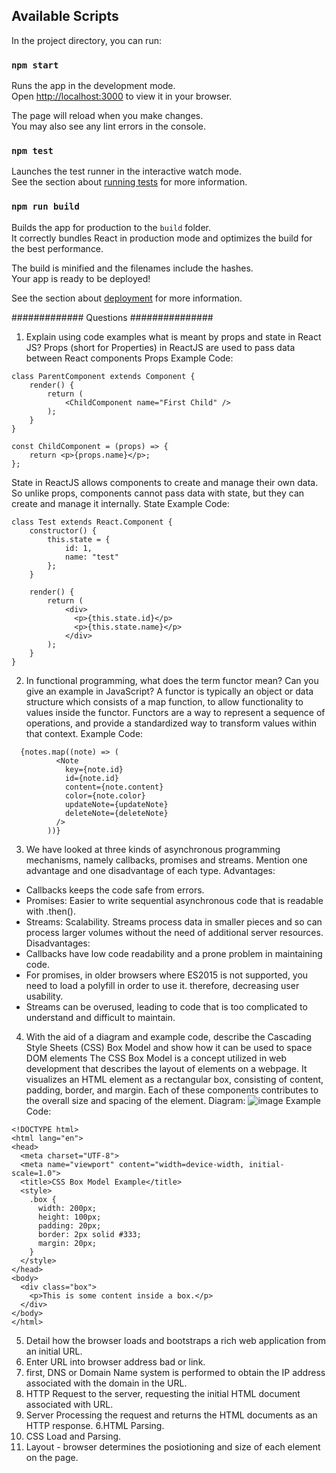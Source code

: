 ## Available Scripts

In the project directory, you can run:

### `npm start`

Runs the app in the development mode.\
Open [http://localhost:3000](http://localhost:3000) to view it in your browser.

The page will reload when you make changes.\
You may also see any lint errors in the console.

### `npm test`

Launches the test runner in the interactive watch mode.\
See the section about [running tests](https://facebook.github.io/create-react-app/docs/running-tests) for more information.

### `npm run build`

Builds the app for production to the `build` folder.\
It correctly bundles React in production mode and optimizes the build for the best performance.

The build is minified and the filenames include the hashes.\
Your app is ready to be deployed!

See the section about [deployment](https://facebook.github.io/create-react-app/docs/deployment) for more information.


############# Questions ###############
1. Explain using code examples what is meant by props and state in
React JS?
Props (short for Properties) in ReactJS are used to pass data between React components
Props Example Code:
```
class ParentComponent extends Component {    
    render() {    
        return (        
            <ChildComponent name="First Child" />    
        );  
    }
}

const ChildComponent = (props) => {    
    return <p>{props.name}</p>; 
};
```
State in ReactJS allows components to create and manage their own data. So unlike props, components cannot pass data with state, but they can create and manage it internally.
State Example Code:
```
class Test extends React.Component {    
    constructor() {    
        this.state = {      
            id: 1,      
            name: "test"    
        };  
    }    
    
    render() {    
        return (      
            <div>        
              <p>{this.state.id}</p>        
              <p>{this.state.name}</p>      
            </div>    
        );  
    }
}
```
2. In functional programming, what does the term functor mean? Can you give
an example in JavaScript?
A functor is typically an object or data structure which consists of a map function, to allow functionality to values inside the functor. Functors are a way to represent a sequence of operations, and provide a standardized way to transform values within that context.
Example Code:
```
  {notes.map((note) => (
          <Note
            key={note.id}
            id={note.id}
            content={note.content}
            color={note.color}
            updateNote={updateNote}
            deleteNote={deleteNote}
          />
        ))}
```
3. We have looked at three kinds of asynchronous programming mechanisms, namely callbacks,
promises and streams. Mention one advantage and one disadvantage of each type.
Advantages:
- Callbacks keeps the code safe from errors.
- Promises: Easier to write sequential asynchronous code that is readable with .then().
- Streams: Scalability. Streams process data in smaller pieces and so can process larger volumes without the need of additional server resources.
Disadvantages:
- Callbacks have low code readability and a prone problem in maintaining code.
- For promises, in older browsers where ES2015 is not supported, you need to load a polyfill in order to use it. therefore, decreasing user usability.
- Streams can be overused, leading to code that is too complicated to understand and difficult to maintain.

4. With the aid of a diagram and example code, describe the Cascading Style Sheets (CSS) Box
Model and show how it can be used to space DOM elements
The CSS Box Model is a concept utilized in web development that describes the layout of elements on a webpage. It visualizes an HTML element as a rectangular box, consisting of content, padding, border, and margin. Each of these components contributes to the overall size and spacing of the element.
Diagram:
![image](https://github.com/jaycelmarie/Rich-Web-App/assets/98519686/da4a02c4-0983-48f9-9fbc-bb93d94e38b8)
Example Code:
```
<!DOCTYPE html>
<html lang="en">
<head>
  <meta charset="UTF-8">
  <meta name="viewport" content="width=device-width, initial-scale=1.0">
  <title>CSS Box Model Example</title>
  <style>
    .box {
      width: 200px;
      height: 100px;
      padding: 20px;
      border: 2px solid #333;
      margin: 20px;
    }
  </style>
</head>
<body>
  <div class="box">
    <p>This is some content inside a box.</p>
  </div>
</body>
</html>
```
5. Detail how the browser loads and bootstraps a rich web application from an initial URL.
1. Enter URL into browser address bad or link.
3. first, DNS or Domain Name system is performed to obtain the IP address associated with the domain in the URL.
4. HTTP Request to the server, requesting the initial HTML document associated with URL.
5. Server Processing the request and returns the HTML documents as an HTTP response.
6.HTML Parsing.
7. CSS Load and Parsing.
8. Layout - browser determines the posiotioning and size of each element on the page.

